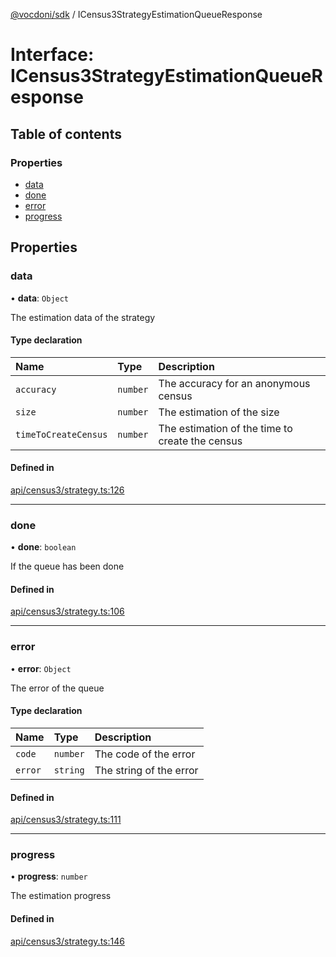 [@vocdoni/sdk](/sdk) / ICensus3StrategyEstimationQueueResponse

# Interface: ICensus3StrategyEstimationQueueResponse

## Table of contents

### Properties

- [data](ICensus3StrategyEstimationQueueResponse#data)
- [done](ICensus3StrategyEstimationQueueResponse#done)
- [error](ICensus3StrategyEstimationQueueResponse#error)
- [progress](ICensus3StrategyEstimationQueueResponse#progress)

## Properties

### data

• **data**: `Object`

The estimation data of the strategy

#### Type declaration

| Name | Type | Description |
| :------ | :------ | :------ |
| `accuracy` | `number` | The accuracy for an anonymous census |
| `size` | `number` | The estimation of the size |
| `timeToCreateCensus` | `number` | The estimation of the time to create the census |

#### Defined in

[api/census3/strategy.ts:126](https://github.com/vocdoni/vocdoni-sdk/blob/1053e59/src/api/census3/strategy.ts#L126)

___

### done

• **done**: `boolean`

If the queue has been done

#### Defined in

[api/census3/strategy.ts:106](https://github.com/vocdoni/vocdoni-sdk/blob/1053e59/src/api/census3/strategy.ts#L106)

___

### error

• **error**: `Object`

The error of the queue

#### Type declaration

| Name | Type | Description |
| :------ | :------ | :------ |
| `code` | `number` | The code of the error |
| `error` | `string` | The string of the error |

#### Defined in

[api/census3/strategy.ts:111](https://github.com/vocdoni/vocdoni-sdk/blob/1053e59/src/api/census3/strategy.ts#L111)

___

### progress

• **progress**: `number`

The estimation progress

#### Defined in

[api/census3/strategy.ts:146](https://github.com/vocdoni/vocdoni-sdk/blob/1053e59/src/api/census3/strategy.ts#L146)
